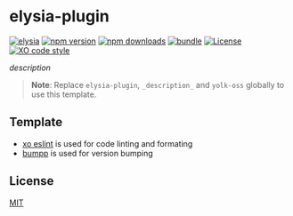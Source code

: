 # elysia-plugin

[![elysia][elysia-src]][elysia-href]
[![npm version][npm-version-src]][npm-version-href]
[![npm downloads][npm-downloads-src]][npm-downloads-href]
[![bundle][bundle-src]][bundle-href]
[![License][license-src]][license-href]
[![XO code style][code-style-src]][code-style-href]

_description_

> **Note**:
> Replace `elysia-plugin`, `_description_` and `yolk-oss` globally to use this template.

## Template

- [xo eslint](https://github.com/xojs/xo) is used for code linting and formating
- [bumpp](https://github.com/antfu/bumpp) is used for version bumping

## License

[MIT](./LICENSE)

<!-- Badges -->

[elysia-src]: https://img.shields.io/badge/%F0%9F%A6%8A-f6f8fa?style=flat-square&label=elysia&labelColor=f06292
[elysia-href]: https://elysiajs.com/
[npm-version-src]: https://img.shields.io/npm/v/elysia-plugin?style=flat-square&labelColor=EFEBE8&color=F4BB29
[npm-version-href]: https://npmjs.com/package/elysia-plugin
[npm-downloads-src]: https://img.shields.io/npm/dm/elysia-plugin?style=flat-square&labelColor=EFEBE8&color=F4BB29
[npm-downloads-href]: https://npmjs.com/package/elysia-plugin
[bundle-src]: https://img.shields.io/bundlephobia/minzip/elysia-plugin?style=flat-square&labelColor=EFEBE8&color=F4BB29&label=bundlephobia
[bundle-href]: https://bundlephobia.com/result?p=elysia-plugin
[license-src]: https://img.shields.io/github/license/yolk-oss/elysia-plugin.svg?style=flat-square&labelColor=EFEBE8&color=F4BB29
[license-href]: https://github.com/yolk-oss/elysia-plugin/blob/main/LICENSE
[code-style-src]: https://shields.io/badge/code_style-5ed9c7?style=flat-square&logo=xo&logoColor=black&color=F4BB29&labelColor=EFEBE8
[code-style-href]: https://github.com/xojs/xo
